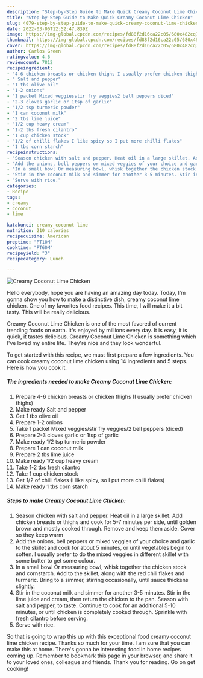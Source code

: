 ```yaml
---
description: "Step-by-Step Guide to Make Quick Creamy Coconut Lime Chicken"
title: "Step-by-Step Guide to Make Quick Creamy Coconut Lime Chicken"
slug: 4079-step-by-step-guide-to-make-quick-creamy-coconut-lime-chicken
date: 2022-03-06T12:52:47.839Z
image: https://img-global.cpcdn.com/recipes/fd88f2d16ca22c05/680x482cq70/creamy-coconut-lime-chicken-recipe-main-photo.jpg
thumbnail: https://img-global.cpcdn.com/recipes/fd88f2d16ca22c05/680x482cq70/creamy-coconut-lime-chicken-recipe-main-photo.jpg
cover: https://img-global.cpcdn.com/recipes/fd88f2d16ca22c05/680x482cq70/creamy-coconut-lime-chicken-recipe-main-photo.jpg
author: Carlos Green
ratingvalue: 4.6
reviewcount: 7812
recipeingredient:
- "4-6 chicken breasts or chicken thighs I usually prefer chicken thighs"
- " Salt and pepper"
- "1 tbs olive oil"
- "1-2 onions"
- "1 packet Mixed veggiesstir fry veggies2 bell peppers diced"
- "2-3 cloves garlic or 1tsp of garlic"
- "1/2 tsp turmeric powder"
- "1 can coconut milk"
- "2 tbs lime juice"
- "1/2 cup heavy cream"
- "1-2 tbs fresh cilantro"
- "1 cup chicken stock"
- "1/2 of chilli flakes I like spicy so I put more chilli flakes"
- "1 tbs corn starch"
recipeinstructions:
- "Season chicken with salt and pepper. Heat oil in a large skillet. Add chicken breasts or thighs and cook for 5-7 minutes per side, until golden brown and mostly cooked through. Remove and keep them aside. Cover so they keep warm"
- "Add the onions, bell peppers or mixed veggies of your choice and garlic to the skillet and cook for about 5 minutes, or until vegetables begin to soften. I usually prefer to do the mixed veggies in different skillet with some butter to get some colour."
- "In a small bowl Or measuring bowl, whisk together the chicken stock and cornstarch. Add to the skillet, along with the red chili flakes and turmeric. Bring to a simmer, stirring occasionally, until sauce thickens slightly."
- "Stir in the coconut milk and simmer for another 3-5 minutes. Stir in the lime juice and cream, then return the chicken to the pan. Season with salt and pepper, to taste. Continue to cook for an additional 5-10 minutes, or until chicken is completely cooked through. Sprinkle with fresh cilantro before serving."
- "Serve with rice."
categories:
- Recipe
tags:
- creamy
- coconut
- lime

katakunci: creamy coconut lime 
nutrition: 210 calories
recipecuisine: American
preptime: "PT10M"
cooktime: "PT60M"
recipeyield: "3"
recipecategory: Lunch

---
```



![Creamy Coconut Lime Chicken](https://img-global.cpcdn.com/recipes/fd88f2d16ca22c05/680x482cq70/creamy-coconut-lime-chicken-recipe-main-photo.jpg)

Hello everybody, hope you are having an amazing day today. Today, I'm gonna show you how to make a distinctive dish, creamy coconut lime chicken. One of my favorites food recipes. This time, I will make it a bit tasty. This will be really delicious.

Creamy Coconut Lime Chicken is one of the most favored of current trending foods on earth. It's enjoyed by millions every day. It is easy, it is quick, it tastes delicious. Creamy Coconut Lime Chicken is something which I've loved my entire life. They're nice and they look wonderful.




To get started with this recipe, we must first prepare a few ingredients. You can cook creamy coconut lime chicken using 14 ingredients and 5 steps. Here is how you cook it.

<!--inarticleads1-->

##### The ingredients needed to make Creamy Coconut Lime Chicken:

1. Prepare 4-6 chicken breasts or chicken thighs (I usually prefer chicken thighs)
1. Make ready  Salt and pepper
1. Get 1 tbs olive oil
1. Prepare 1-2 onions
1. Take 1 packet Mixed veggies/stir fry veggies/2 bell peppers (diced)
1. Prepare 2-3 cloves garlic or 1tsp of garlic
1. Make ready 1/2 tsp turmeric powder
1. Prepare 1 can coconut milk
1. Prepare 2 tbs lime juice
1. Make ready 1/2 cup heavy cream
1. Take 1-2 tbs fresh cilantro
1. Take 1 cup chicken stock
1. Get 1/2 of chilli flakes (I like spicy, so I put more chilli flakes)
1. Make ready 1 tbs corn starch




<!--inarticleads2-->

##### Steps to make Creamy Coconut Lime Chicken:

1. Season chicken with salt and pepper. Heat oil in a large skillet. Add chicken breasts or thighs and cook for 5-7 minutes per side, until golden brown and mostly cooked through. Remove and keep them aside. Cover so they keep warm
1. Add the onions, bell peppers or mixed veggies of your choice and garlic to the skillet and cook for about 5 minutes, or until vegetables begin to soften. I usually prefer to do the mixed veggies in different skillet with some butter to get some colour.
1. In a small bowl Or measuring bowl, whisk together the chicken stock and cornstarch. Add to the skillet, along with the red chili flakes and turmeric. Bring to a simmer, stirring occasionally, until sauce thickens slightly.
1. Stir in the coconut milk and simmer for another 3-5 minutes. Stir in the lime juice and cream, then return the chicken to the pan. Season with salt and pepper, to taste. Continue to cook for an additional 5-10 minutes, or until chicken is completely cooked through. Sprinkle with fresh cilantro before serving.
1. Serve with rice.




So that is going to wrap this up with this exceptional food creamy coconut lime chicken recipe. Thanks so much for your time. I am sure that you can make this at home. There's gonna be interesting food in home recipes coming up. Remember to bookmark this page in your browser, and share it to your loved ones, colleague and friends. Thank you for reading. Go on get cooking!
